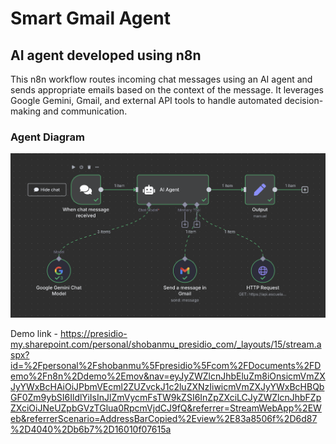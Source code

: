 # Smart Gmail Agent

## AI agent developed using n8n

This n8n workflow routes incoming chat messages using an AI agent and sends appropriate emails based on the context of the message. It leverages Google Gemini, Gmail, and external API tools to handle automated decision-making and communication.


### Agent Diagram

![Alt text](/AI-agent-image.png)


Demo link - https://presidio-my.sharepoint.com/personal/shobanmu_presidio_com/_layouts/15/stream.aspx?id=%2Fpersonal%2Fshobanmu%5Fpresidio%5Fcom%2FDocuments%2FDemo%2Fn8n%2Ddemo%2Emov&nav=eyJyZWZlcnJhbEluZm8iOnsicmVmZXJyYWxBcHAiOiJPbmVEcml2ZUZvckJ1c2luZXNzIiwicmVmZXJyYWxBcHBQbGF0Zm9ybSI6IldlYiIsInJlZmVycmFsTW9kZSI6InZpZXciLCJyZWZlcnJhbFZpZXciOiJNeUZpbGVzTGlua0RpcmVjdCJ9fQ&referrer=StreamWebApp%2EWeb&referrerScenario=AddressBarCopied%2Eview%2E83a8506f%2D6d87%2D4040%2Db6b7%2D16010f07615a
